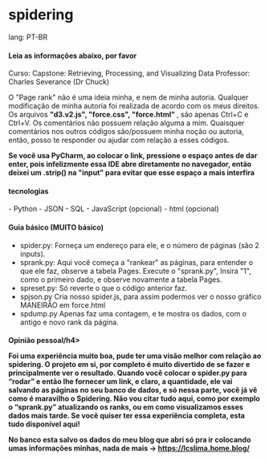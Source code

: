 # spidering
lang: PT-BR

<h4> Leia as informações abaixo, por favor </h4>

Curso: Capstone: Retrieving, Processing, and Visualizing Data
Professor: Charles Severance (Dr Chuck)

O "Page rank" não é uma ideia minha, e nem de minha autoria.
Qualquer modificação de minha autoria foi realizada de acordo com os meus direitos. Os arquivos <strong>"d3.v2.js", "force.css", "force.html" </strong>, são apenas Ctrl+C e Ctrl+V. Os comentários não possuem relação alguma a mim.
Quaisquer comentários nos outros códigos são/possuem minha noção ou autoria, então, posso te responder ou ajudar
com relação a esses códigos.

<strong>Se você usa PyCharm, ao colocar o link, pressione o espaço antes de dar enter, pois infelizmente essa IDE abre diretamente 
no navegador, então deixei um .strip() na "input" para evitar que esse espaço a mais interfira</strong>


<h4>tecnologias</h4>
- Python
- JSON
- SQL
- JavaScript (opcional)
- html (opcional)

<h4><span title="É sério, básico mesmo">Guia básico (MUITO básico)</span></h4>

- spider.py:
  Forneça um endereço para ele, e o número de páginas (são 2 inputs).
- sprank.py:
  Aqui você começa a "rankear" as páginas, para entender o que ele faz, observe a tabela Pages.
  Execute o "sprank.py", Insira "1", como o primeiro dado, e observe novamente a tabela Pages.
- spreset.py:
  <span title="Esse é o código chato, não abra ele.">Só reverte o que o código anterior faz.</span>
- spjson.py
  Cria nosso spider.js, para assim podermos ver o nosso gráfico MANEIRÃO em force.html
- <span title="Ignore esse código">spdump.py</span>
  Apenas faz uma contagem, e te mostra os dados, com o antigo e novo rank da página.
  
<h4>Opinião pessoal/h4>
  
Foi uma experiência muito boa, pude ter uma visão melhor com relação ao spidering. 
O projeto em si, por completo é muito divertido de se fazer e principalmente ver o resultado.
Quando você colocar o spider.py para “rodar” e então lhe fornecer um link, e claro, a quantidade, ele vai salvando as páginas no seu banco de dados, e só nessa parte, você já vê como é maravilho o Spidering.  Não vou citar tudo aqui, como por exemplo o “sprank.py” atualizando os ranks,  ou em como visualizamos esses dados mais tarde. Se você quiser ter essa experiência completa, esta tudo disponível aqui!

No banco esta salvo os dados do meu blog que abri só pra ir colocando umas informações minhas, 
nada de mais → https://lcslima.home.blog/






